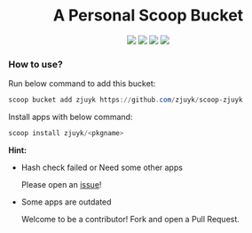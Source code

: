 
<h1 align="center">
    A Personal Scoop Bucket 
</h1>
<p align="center">
<a href="https://github.com/zjuyk/scoop-zjuyk/branch/master"><img src="https://img.shields.io/github/workflow/status/zjuyk/scoop-zjuyk/Excavator/master" /></a>
<a href="https://github.com/chawyehsu/dorado/blob/master/LICENSE"><img src="https://img.shields.io/github/license/chawyehsu/dorado.svg?style=flat" /></a>
<a href="https://www.microsoft.com/en-us/windows"><img src="https://img.shields.io/badge/Target-Windows%2010-0067B8.svg?style=flat" /></a>
<a href=""><img = src="https://img.shields.io/github/repo-size/zjuyk/scoop-zjuyk" /></a>
</p>




### How to use?

Run below command to add this bucket:

```powershell
scoop bucket add zjuyk https://github.com/zjuyk/scoop-zjuyk
```

Install apps with below command:

```powershell
scoop install zjuyk/<pkgname>
```

**Hint:**

- Hash check failed or Need some other apps

    Please open an [issue](https://github.com/zjuyk/scoop-zjuyk/issues)!

- Some apps are outdated

    Welcome to be a contributor! Fork and open a Pull Request.

